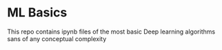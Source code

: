 # ML Basics
This repo contains ipynb files of the most basic Deep learning algorithms sans of any conceptual complexity 
